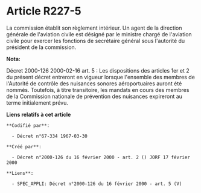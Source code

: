 # Article R227-5

La commission établit son règlement intérieur. Un agent de la direction générale de l'aviation civile est désigné par le
ministre chargé de l'aviation civile pour exercer les fonctions de secrétaire général sous l'autorité du président de la
commission.

**Nota:**

Décret 2000-126 2000-02-16 art. 5 : Les dispositions des articles 1er et 2 du présent décret entreront en vigueur lorsque
l'ensemble des membres de l'Autorité de contrôle des nuisances sonores aéroportuaires auront été nommés. Toutefois, à titre
transitoire, les mandats en cours des membres de la Commission nationale de prévention des nuisances expireront au terme
initialement prévu.

**Liens relatifs à cet article**

	**Codifié par**:

	  - Décret n°67-334 1967-03-30

	**Créé par**:

	  - Décret n°2000-126 du 16 février 2000 - art. 2 () JORF 17 février 2000

	**Liens**:

	  - SPEC_APPLI: Décret n°2000-126 du 16 février 2000 - art. 5 (V)

